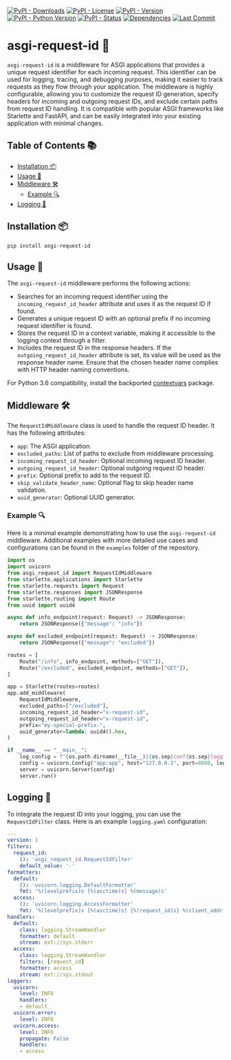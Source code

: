 [![PyPI - Downloads](https://img.shields.io/pypi/dm/asgi-request-id.svg)](https://pypi.org/project/asgi-request-id/)
[![PyPI - License](https://img.shields.io/pypi/l/asgi-request-id)](https://pypi.org/project/asgi-request-id/)
[![PyPI - Version](https://img.shields.io/pypi/v/asgi-claim-validator.svg)](https://pypi.org/project/asgi-request-id/)
[![PyPI - Python Version](https://img.shields.io/pypi/pyversions/asgi-request-id)](https://pypi.org/project/asgi-request-id/)
[![PyPI - Status](https://img.shields.io/pypi/status/asgi-request-id)](https://pypi.org/project/asgi-request-id/)
[![Dependencies](https://img.shields.io/librariesio/release/pypi/asgi-request-id)](https://libraries.io/pypi/asgi-request-id/)
[![Last Commit](https://img.shields.io/github/last-commit/arni-inaba/asgi-request-id)](https://github.com/arni-inaba/asgi-request-id/commits/main)

# asgi-request-id 🌟

`asgi-request-id` is a middleware for ASGI applications that provides a unique request identifier for each incoming request. This identifier can be used for logging, tracing, and debugging purposes, making it easier to track requests as they flow through your application. The middleware is highly configurable, allowing you to customize the request ID generation, specify headers for incoming and outgoing request IDs, and exclude certain paths from request ID handling. It is compatible with popular ASGI frameworks like Starlette and FastAPI, and can be easily integrated into your existing application with minimal changes.

## Table of Contents 📚

- [Installation 📦](#installation)
- [Usage 🚀](#usage)
- [Middleware 🛠️](#middleware)
  - [Example 🔍](#example)
- [Logging 📝](#logging)

## Installation 📦

```
pip install asgi-request-id
```

## Usage 🚀

The `asgi-request-id` middleware performs the following actions:

- Searches for an incoming request identifier using the `incoming_request_id_header` attribute and uses it as the request ID if found.
- Generates a unique request ID with an optional prefix if no incoming request identifier is found.
- Stores the request ID in a context variable, making it accessible to the logging context through a filter.
- Includes the request ID in the response headers. If the `outgoing_request_id_header` attribute is set, its value will be used as the response header name. Ensure that the chosen header name complies with HTTP header naming conventions.

For Python 3.6 compatibility, install the backported [contextvars](https://github.com/MagicStack/contextvars) package.

## Middleware 🛠️

The `RequestIdMiddleware` class is used to handle the request ID header. It has the following attributes:

- `app`: The ASGI application.
- `excluded_paths`: List of paths to exclude from middleware processing.
- `incoming_request_id_header`: Optional incoming request ID header.
- `outgoing_request_id_header`: Optional outgoing request ID header.
- `prefix`: Optional prefix to add to the request ID.
- `skip_validate_header_name`: Optional flag to skip header name validation.
- `uuid_generator`: Optional UUID generator.

### Example 🔍

Here is a minimal example demonstrating how to use the `asgi-request-id` middleware. Additional examples with more detailed use cases and configurations can be found in the `examples` folder of the repository.

```python
import os
import uvicorn
from asgi_request_id import RequestIdMiddleware
from starlette.applications import Starlette
from starlette.requests import Request
from starlette.responses import JSONResponse
from starlette.routing import Route
from uuid import uuid4

async def info_endpoint(request: Request) -> JSONResponse:
    return JSONResponse({"message": "info"})

async def excluded_endpoint(request: Request) -> JSONResponse:
    return JSONResponse({"message": "excluded"})

routes = [
    Route("/info", info_endpoint, methods=["GET"]),
    Route("/excluded", excluded_endpoint, methods=["GET"]),
]

app = Starlette(routes=routes)
app.add_middleware(
    RequestIdMiddleware,
    excluded_paths=["/excluded"],
    incoming_request_id_header="x-request-id",
    outgoing_request_id_header="x-request-id",
    prefix="my-special-prefix-",
    uuid_generator=lambda: uuid4().hex,
)

if __name__ == "__main__":
    log_config = f"{os.path.dirname(__file__)}{os.sep}conf{os.sep}logging.yaml"
    config = uvicorn.Config("app:app", host="127.0.0.1", port=8000, log_config=log_config)
    server = uvicorn.Server(config)
    server.run()
```

## Logging 📝

To integrate the request ID into your logging, you can use the `RequestIdFilter` class. Here is an example `logging.yaml` configuration:

```yaml
---
version: 1
filters:
  request_id:
    (): 'asgi_request_id.RequestIdFilter'
    default_value: '-'
formatters:
  default:
    (): 'uvicorn.logging.DefaultFormatter'
    fmt: '%(levelprefix)s [%(asctime)s] %(message)s'
  access:
    (): 'uvicorn.logging.AccessFormatter'
    fmt: '%(levelprefix)s [%(asctime)s] {%(request_id)s} %(client_addr)s - "%(request_line)s" %(status_code)s'
handlers:
  default:
    class: logging.StreamHandler
    formatter: default
    stream: ext://sys.stderr
  access:
    class: logging.StreamHandler
    filters: [request_id]
    formatter: access
    stream: ext://sys.stdout
loggers:
  uvicorn:
    level: INFO
    handlers:
    - default
  uvicorn.error:
    level: INFO
  uvicorn.access:
    level: INFO
    propagate: False
    handlers:
    - access
```